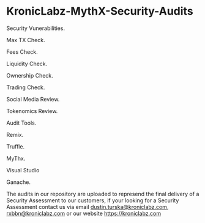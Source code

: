 # KronicLabz-MythX-Security-Audits
Security Vunerabilities.  

Max TX Check.  

Fees Check.  

Liquidity Check.  

Ownership Check.  

Trading Check.  

Social Media Review.  

Tokenomics Review.  

Audit Tools.  

Remix.  

Truffle.  

MyThx.  

Visual Studio  

Ganache.  

The audits in our repository are uploaded to represend the final delivery of a Security Assessment to our customers, if your looking for a Security Assessment contact us via email dustin.turska@kroniclabz.com, rxbbn@kroniclabz.com or our website https://kroniclabz.com
